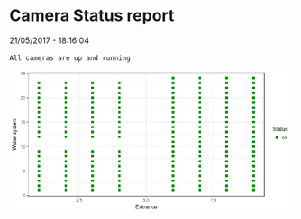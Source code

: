 Camera Status report
================
21/05/2017 - 18:16:04

    All cameras are up and running

![](camreport_files/figure-markdown_github/unnamed-chunk-2-1.png)
